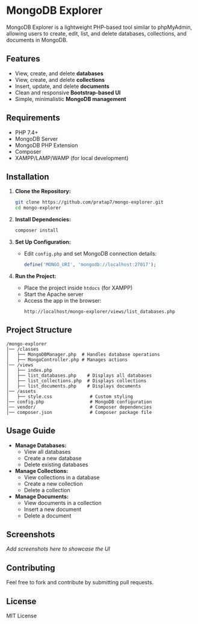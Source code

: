 # MongoDB Explorer

MongoDB Explorer is a lightweight PHP-based tool similar to phpMyAdmin, allowing users to create, edit, list, and delete databases, collections, and documents in MongoDB.

## Features
- View, create, and delete **databases**
- View, create, and delete **collections**
- Insert, update, and delete **documents**
- Clean and responsive **Bootstrap-based UI**
- Simple, minimalistic **MongoDB management**

## Requirements
- PHP 7.4+
- MongoDB Server
- MongoDB PHP Extension
- Composer
- XAMPP/LAMP/WAMP (for local development)

## Installation

1. **Clone the Repository:**
   ```sh
   git clone https://github.com/pratap7/mongo-explorer.git
   cd mongo-explorer
   ```

2. **Install Dependencies:**
   ```sh
   composer install
   ```

3. **Set Up Configuration:**
   - Edit `config.php` and set MongoDB connection details:
     ```php
     define('MONGO_URI', 'mongodb://localhost:27017');
     ```

4. **Run the Project:**
   - Place the project inside `htdocs` (for XAMPP)
   - Start the Apache server
   - Access the app in the browser:
     ```
     http://localhost/mongo-explorer/views/list_databases.php
     ```

## Project Structure
```
/mongo-explorer
│── /classes
│   ├── MongoDBManager.php  # Handles database operations
│   ├── MongoController.php # Manages actions
│── /views
│   ├── index.php              
│   ├── list_databases.php    # Displays all databases
│   ├── list_collections.php  # Displays collections
│   ├── list_documents.php    # Displays documents
│── /assets
│   ├── style.css              # Custom styling
│── config.php                 # MongoDB configuration
│── vendor/                    # Composer dependencies
│── composer.json              # Composer package file
```

## Usage Guide
- **Manage Databases:**
  - View all databases
  - Create a new database
  - Delete existing databases
- **Manage Collections:**
  - View collections in a database
  - Create a new collection
  - Delete a collection
- **Manage Documents:**
  - View documents in a collection
  - Insert a new document
  - Delete a document

## Screenshots
_Add screenshots here to showcase the UI_

## Contributing
Feel free to fork and contribute by submitting pull requests.

## License
MIT License

